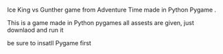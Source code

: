 Ice King vs Gunther game from Adventure Time made in Python Pygame .

This is a game made in Python pygames
all assests are given, just downlaod and run it

be sure to insatll Pygame first